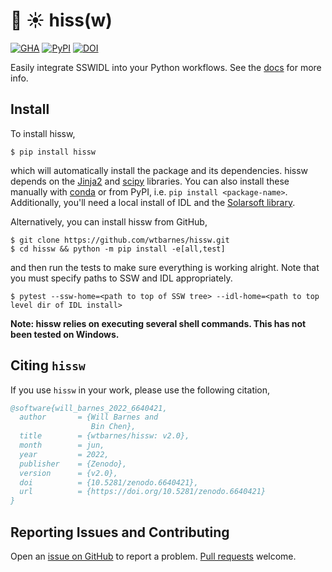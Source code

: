# :snake: :sunny: hiss(w)

[![GHA](https://github.com/wtbarnes/hissw/workflows/Deploy%20Docs/badge.svg)](https://github.com/wtbarnes/hissw/actions)
[![PyPI](https://img.shields.io/pypi/v/hissw.svg)](https://pypi.python.org/pypi)
[![DOI](https://zenodo.org/badge/DOI/10.5281/zenodo.4039915.svg)](https://doi.org/10.5281/zenodo.5519495)


Easily integrate SSWIDL into your Python workflows.
See the [docs](https://wtbarnes.github.io/hissw/) for more info.

## Install

To install hissw,

```shell
$ pip install hissw
```

which will automatically install the package and its dependencies.
hissw depends on the [Jinja2](http://jinja.pocoo.org/docs/dev/) and [scipy](https://docs.scipy.org/doc/) libraries.
You can also install these manually with [conda](https://www.anaconda.com/download/) or from PyPI, i.e. `pip install <package-name>`.
Additionally, you'll need a local install of IDL and the [Solarsoft library](http://www.lmsal.com/solarsoft/).

Alternatively, you can install hissw from GitHub,

```shell
$ git clone https://github.com/wtbarnes/hissw.git
$ cd hissw && python -m pip install -e[all,test]
```

and then run the tests to make sure everything is working alright. Note that you must specify paths to SSW and IDL appropriately.

```shell
$ pytest --ssw-home=<path to top of SSW tree> --idl-home=<path to top level dir of IDL install>
```

**Note: hissw relies on executing several shell commands. This has not been tested on Windows.**

## Citing `hissw`

If you use `hissw` in your work, please use the following citation,

```bibtex
@software{will_barnes_2022_6640421,
  author       = {Will Barnes and
                  Bin Chen},
  title        = {wtbarnes/hissw: v2.0},
  month        = jun,
  year         = 2022,
  publisher    = {Zenodo},
  version      = {v2.0},
  doi          = {10.5281/zenodo.6640421},
  url          = {https://doi.org/10.5281/zenodo.6640421}
}
```

## Reporting Issues and Contributing

Open an [issue on GitHub](https://github.com/wtbarnes/hissw/issues) to report a problem.
[Pull requests](https://github.com/wtbarnes/hissw/pulls) welcome.

